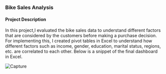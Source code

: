 ### Bike Sales Analysis
#### Project Description
In this project,I evaluated the bike sales data to understand different factors that are considered by
the customers before making a purchase decision. For implementing this, I created pivot tables in Excel
to understand how different factors such as income, gender, education, marital status, regions, etc. are
correlated to each other. Below is a snippet of the final dashboard in Excel.

![Capture](https://user-images.githubusercontent.com/68142873/231682826-8132ccd6-b074-4a9e-9848-ab50c4ba1a65.PNG)

